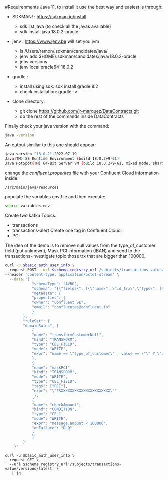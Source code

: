 #Requirenments
Java 11, to install it use the best way and easiest is through:
- SDKMAN! : https://sdkman.io/install
    - sdk list java (to check all the javas available)
    - sdk install java 18.0.2-oracle
 
- jenv : https://www.jenv.be will set you jvm
    - ls /Users/ramon/.sdkman/candidates/java/
    - jenv add $HOME/.sdkman/candidates/java/18.0.2-oracle
    - jenv versions
    - jenv local oracle64-18.0.2
    
- gradle :
    - install using sdk:  sdk install gradle 8.2
    - check installation: gradle -v
    
- clone directory:
    - git clone https://github.com/jr-marquez/DataContracts.git
    - do the rest of the commands inside DataContracts
    
    

Finally check your java version with the command:
```bash
java -version
```
An output similiar to this one should appear:
```bash
java version "18.0.2" 2022-07-19
Java(TM) SE Runtime Environment (build 18.0.2+9-61)
Java HotSpot(TM) 64-Bit Server VM (build 18.0.2+9-61, mixed mode, sharing)
```
change the *confluent.properites* file with your Confluent Cloud information inside:
```bash
/src/main/java/resources
```
populate the variables.env file and then execute:
```bash
source variables.env
```
Create two kafka Topics:
- transactions
- transactions-alert
Create one tag in Confluent Cloud:
- PCI

The idea of the demo is to remove null values from the type_of_customer field (put unknown), Mask PCI information (IBAN) and send to the transactions-investigate topic those trx that are bigger than 100000.

```bash
curl -u $basic_auth_user_info \
--request POST --url $schema_registry_url'/subjects/transactions-value/versions'   \
--header 'content-type: application/octet-stream' \
  --data '{
            "schemaType": "AVRO",
            "schema": "{\"fields\": [{\"name\": \"id_trx\",\"type\": [\"null\",\"int\"]},{\"name\":\"id_customer\",\"type\": [\"null\",\"int\"]},{\"name\": \"IBAN\",\"type\": [\"null\",\"string\"],\"confluent:tags\":[\"PCI\"]},{\"name\": \"amount\",\"type\": [\"null\",\"int\"]},{\"name\": \"concept\",\"type\": [\"null\",\"string\"]},{\"name\": \"type_of_customer\",\"type\": [\"null\",\"string\"]}],\"name\": \"TransactionData\",\"namespace\": \"io.confluent.se.avro_schemas\",\"type\": \"record\"}",
            "metadata": {
            "properties": {
            "owner": "Confluent SE",
            "email": "confluentes@confluent.io"
            }
        },
        "ruleSet": {
        "domainRules": [
            {
            "name": "transformCustomerNull",
            "kind": "TRANSFORM",
            "type": "CEL_FIELD",
            "mode": "WRITE",
            "expr": "name == \"type_of_customer\" ; value == \"\" ? \"unknown\" : value"
            },
            {
            "name": "maskPCI",
            "kind": "TRANSFORM",
            "mode": "WRITE",
            "type": "CEL_FIELD",
            "tags": ["PCI"],
            "expr": "\"ESXXXXXXXXXXXXXXXXXXXXXX\""
             },
            {
            "name": "checkAmount",
            "kind": "CONDITION",
            "type": "CEL",
            "mode": "WRITE",
            "expr": "message.amount < 100000",
            "onFailure": "DLQ"
            }
            ]
        }
    }' 
```

```
curl -u $basic_auth_user_info \
--request GET \
  --url $schema_registry_url'/subjects/transactions-value/versions/latest' \
   | jq
```